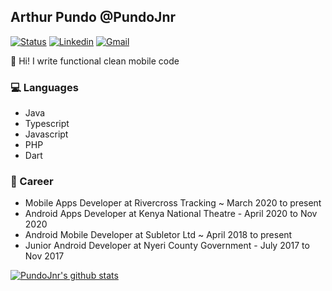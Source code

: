 ## Arthur Pundo @PundoJnr


[![Status](https://img.shields.io/badge/status-employed%20-brightgreen.svg)](https://github.com/PundoJnr)
[![Linkedin](https://img.shields.io/badge/arthurpundo-blue?style=flat&logo=Linkedin&logoColor=white&link=https://www.linkedin.com/in/arthurpundo/)](https://www.linkedin.com/in/arthurpundo/)
[![Gmail](https://img.shields.io/badge/-pundoarthur@gmail.com-d14836?style=flat&logo=Gmail&logoColor=white&link=mailto:pundoarthur@gmail.com)](mailto:pundoarthur@gmail.com)


👋 Hi! I write functional clean mobile code

### 💻 Languages
- Java 
- Typescript 
- Javascript
- PHP
- Dart

### 💼 Career
- Mobile Apps Developer at Rivercross Tracking  ~ March 2020 to present 
- Android Apps Developer at Kenya National Theatre - April 2020 to Nov 2020
- Android Mobile Developer at Subletor Ltd ~ April 2018 to present
- Junior Android Developer at Nyeri County Government - July 2017 to Nov 2017


[![PundoJnr's github stats](https://github-readme-stats.vercel.app/api?username=pundojnr)](https://github.com/PundoJnr)

